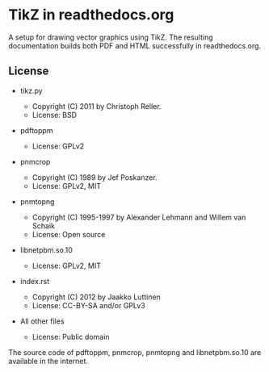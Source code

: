 
TikZ in readthedocs.org
=======================

A setup for drawing vector graphics using TikZ.  The resulting
documentation builds both PDF and HTML successfully in
readthedocs.org.

License
-------

* tikz.py
   * Copyright (C) 2011 by Christoph Reller.
   * License: BSD

* pdftoppm
   * License: GPLv2

* pnmcrop
   * Copyright (C) 1989 by Jef Poskanzer.
   * License: GPLv2, MIT

* pnmtopng
   * Copyright (C) 1995-1997 by Alexander Lehmann and Willem van Schaik
   * License: Open source

* libnetpbm.so.10
   * License: GPLv2, MIT

* index.rst
   * Copyright (C) 2012 by Jaakko Luttinen
   * License: CC-BY-SA and/or GPLv3

* All other files
   * License: Public domain

The source code of pdftoppm, pnmcrop, pnmtopng and libnetpbm.so.10 are
available in the internet.